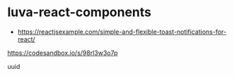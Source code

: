 # luva-react-components

* https://reactjsexample.com/simple-and-flexible-toast-notifications-for-react/

https://codesandbox.io/s/98rl3w3o7p

uuid 
